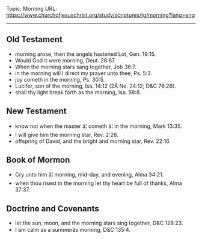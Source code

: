 Topic: Morning
URL: https://www.churchofjesuschrist.org/study/scriptures/tg/morning?lang=eng

---

## Old Testament

- morning arose, then the angels hastened Lot, Gen. 19:15.
- Would God it were morning, Deut. 28:67.
- When the morning stars sang together, Job 38:7.
- in the morning will I direct my prayer unto thee, Ps. 5:3.
- joy cometh in the morning, Ps. 30:5.
- Lucifer, son of the morning, Isa. 14:12 (2Â Ne. 24:12; D&C 76:26).
- shall thy light break forth as the morning, Isa. 58:8.

## New Testament

- know not when the master â¦ cometh â¦ in the morning, Mark 13:35.
- I will give him the morning star, Rev. 2:28.
- offspring of David, and the bright and morning star, Rev. 22:16.

## Book of Mormon

- Cry unto him â¦ morning, mid-day, and evening, Alma 34:21.
- when thou risest in the morning let thy heart be full of thanks, Alma 37:37.

## Doctrine and Covenants

- let the sun, moon, and the morning stars sing together, D&C 128:23.
- I am calm as a summerâs morning, D&C 135:4.

